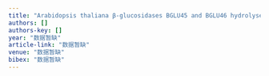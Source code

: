 ```yaml
---
title: "Arabidopsis thaliana β-glucosidases BGLU45 and BGLU46 hydrolyse monolignol glucosides"
authors: []
authors-key: []
year: "数据暂缺"
article-link: "数据暂缺"
venue: "数据暂缺"
bibex: "数据暂缺"
---
```

